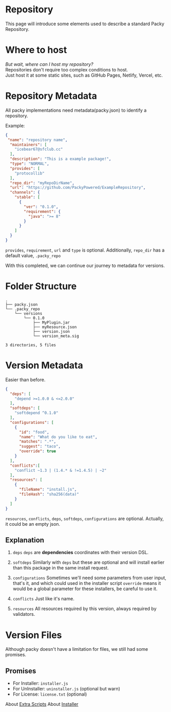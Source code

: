 # Repository

This page will introduce some elements used to describe a standard Packy Repository.

# Where to host

*But wait, where can I host my repository?*  
Repositories don't require too complex conditions to host.  
Just host it at some static sites, such as GitHub Pages, Netlify, Vercel, etc.

# Repository Metadata

All packy implementations need metadata(packy.json) to identify a repository.

Example:
```json
{
 "name": "repository name",
  "maintainers": [
    "icebear67@sfclub.cc"
  ],
  "description": "This is a example package!",
  "type": "NORMAL",
  "provides": [
    "protocollib"
  ],
  "repo_dir": "myRepoDirName",
  "url": "https://github.com/PackyPowered/ExampleRepository",
  "channels": {
    "stable": [
      {
        "ver": "0.1.0",
        "requirement": {
          "java": ">= 8"
        }
      }
    ]
  }
}
```  

`provides`, `requirement`, `url` and  `type` is optional. Additionally, `repo_dir` has a default value, `.packy_repo`

With this completed, we can continue our journey to metadata for versions.

# Folder Structure
```
.
├── packy.json
└── .packy_repo
    └── versions
        └── 0.1.0
            ├── MyPlugin.jar
            ├── myResource.json
            ├── version.json
            └── version_meta.sig

3 directories, 5 files
```

# Version Metadata

Easier than before.

```json
{
  "deps": [
    "depend >=1.0.0 & <=2.0.0"
  ],
  "softdeps": [
    "softdepend ^0.1.0"
  ],
  "configurations": [
    {
      "id": "food",
      "name": "What do you like to eat",
      "matches": ".*",
      "suggest": "taco",
      "override": true
    }
  ],
  "conflicts":[
    "conflict ~1.3 | (1.4.* & !=1.4.5) | ~2"
  ],
  "resources": [
    {
      "fileName": "install.js",
      "fileHash": "sha256(data)"
    }
  ]
}
```
`resources`, `conflicts`, `deps`, `softdeps`, `configurations` are optional. Actually, it could be an empty json.

## Explanation

1. `deps`
`deps` are **dependencies** coordinates with their version DSL.

2. `softdeps`
Similarly with `deps` but these are optional and will install earlier than this package in the same install request.

3. `configurations`
Sometimes we'll need some parameters from user input, that's it, and which could used in the installer script
`override` means it would be a global parameter for these installers, be careful to use it.

4. `conflicts`
Just like it's name.

5. `resources`
All resources required by this version, always required by validators.

# Version Files
Although packy doesn't have a limitation for files, we still had some promises.

## Promises

- For Installer: `installer.js`
- For UnInstaller: `uninstaller.js` (optional but warn)
- For License: `license.txt` (optional)

About [Extra Scripts](./ExtraScript.md)
About [Installer](./Installer.md)